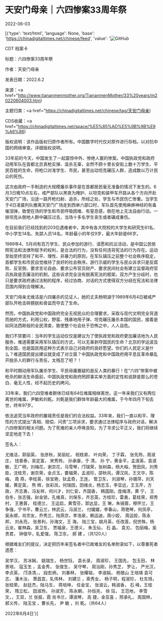 # 天安门母亲｜六四惨案33周年祭

2022-06-03

[{'type': 'text/html', 'language': None, 'base': 'https://chinadigitaltimes.net/chinese/feed', 'value': '![GitHub](https://chinadigitaltimes.net/chinese/files/2022/06/23-768x487.jpg)













CDT 档案卡

标题：六四惨案33周年祭

作者：天安门母亲

发表日期：2022.6.2

来源：<a href="http://www.tiananmenmother.org/TiananmenMother/33%20years/m20220604003.htm)

主题归类：<a href="https://chinadigitaltimes.net/chinese/tag/天安门母亲)

CDS收藏：<a href="https://chinadigitaltimes.net/space/%E5%85%AD%E5%9B%9B%E9%A6%86)

版权说明：该作品版权归原作者所有。中国数字时代仅对原作进行存档，以对抗中国的网络审查。详细版权说明。





33年前的今天，中国发生了一起震惊中外、惨绝人寰的惨案。中国执政党和政府动用军队在首都北京真枪实弹、滥杀无辜，全然不顾十里长安街上数十万学生、平民百姓的生命，将枪口对准学生、市民，甚至出动坦克碾压人群，造成数以万计民众的死伤。

这次由政府一手制造的大规模屠杀事件是在首都居民毫无准备的情况下发生的。6月3日晚10点左右，戒严部队以黑夜为掩护、以坦克和装甲车开路从各个方向开赴天安门广场，沿途一路开枪扫射、追杀，所经之处，学生与市民伤亡惨重。当学生于4日凌晨列队撤离天安门广场走到西单六部口时，军队首先使用麻痹神经的有毒催泪弹，致使在场的学生和市民呼吸困难、有窒息感，倒在地上无法自由行动。一排坦克从倒地人群中碾压过去，当场十多名学生丧生或者碾成重伤。

在目前我们已经找到的203位遇难者中，其中有各大院校的大学生和研究生61名、中小学生14名、失踪人员14名，年龄最小的年仅9岁，最大年龄是66岁。

1989年4、5月间有百万学生、民众参加的游行、请愿和抗议活动，是中国公民依照宪法和法律所赋予的权利，是合法的行为，没有任何违背宪法的行为存在。运动至始至终坚持了和平、理性、非暴力的原则，在军队镇压之前整个社会秩序稳定，首都学生和市民自觉维持了良好的社会秩序。游行示威的学生与民众诉求只是反腐败、反官倒、要求言论自由、要求公布官员财产、要求民间社会有建立监督政府官员执政是否廉洁的机制，这些诉求完全没有脱离宪法的框架。双方产生分歧时，也只是要求政府通过法制的程序，经过协商、对话的方式使得双方分歧在宪法和法律范围内得到合理解决。



天安门母亲尤维洁是六四屠杀的见证人，她的丈夫杨明湖于1989年6月4日被戒严部队开枪击碎膀胱和骨盆而夺去了生命。

然而，中国执政党和中国政府完全无视民众的合理要求，采取与现代文明完全背道而驰的方式，利用公权，野蛮、残暴地用子弹、坦克碾压屠杀本国的国民，接着是如同法西斯般的全民清查，致使整个社会处于恐怖之中，人人自危。

我们不禁要问：当年的学生运动仅仅是建议为了使执政党和政府更加廉洁地为人民服务，难道需要采用军队镇压的方式，可以无辜剥夺国民的生命？北京的学运波及到全国，也是国民用这种方式表示自己对政府的良好愿望。你们的人民定义是什么？难道国民提出建议就变成了对立面？中国执政党和中国政府用平息反革命暴乱开脱杀人的罪行与责任，太残忍了吧？！

和平时期动用军队屠杀学生、平民毋庸置疑的是反人类的暴行！在“六四”惨案中被枪杀的鲜活生命面前，中国执政党和政府罔顾事实单方面的定性和说辞是那么的苍白、毫无人性，经不起历史的拷问。

33年来，我们六四受难者群体已经有64位难属相继离世。这一年来我们又有两位离世的难属，尹敏和刘乾。刘乾是我们群体年龄最大的难属，于今年四月下旬去世，终年97岁。

依法追究当年政府的屠城责任是我们的合法权益。33年来，我们一直以和平、理性的方式提出”真相、赔偿、问责”三项诉求，要求通过法律程序与政府对话，解决六四惨案的相关问题。为了死难的亲人呼唤良知，为了寻求公平正义，我们将继续坚定地走下去！

签名人：

尤维洁，郭丽英， 张彦秋，吴丽虹， 祝枝弟， 叶向荣， 丁子霖， 张先玲，周淑庄， 钱普泰，吴定富， 宋秀玲， 孙承康，于 清， 孙 宁，黄金平，孟淑英，袁淑敏，王广明，刘梅花，谢京花，马雪琴，邝瑞荣，张树森，杨大榕，贺田凤，刘秀臣，沈桂芳，谢京荣，金贞玉，要福荣，孟淑珍，邵秋风，谭汉凤，王文华，陈 梅， 周 燕，李桂英，徐宝艳，狄孟奇，王连， 管卫东， 刘淑琴，孙珊萍，刘天媛，黄定英， 熊 辉，张彩凤，何瑞田，田维炎，杨志玉，李显远，王玉芹，方政， 齐志勇，冯友祥，何兴才，刘仁安，齐国香， 韩国刚，庞梅清，黄 宁， 王伯冬，张志强，赵金锁，孔维真，刘保东，齐志英，方桂珍，雷勇，葛桂荣，郑秀村， 王惠蓉， 桂德兰， 王运启，黄雪芬，郭达显，王 琳，朱镜蓉，穆怀兰，王争强，宁书平，曹云兰，林武云，冯淑兰， 付媛媛，李春山，蒋艳琴，何凤亭，奚永顺，肖宗友，乔秀兰，陆燕京，李浩泉，赖运迪，周小姣， 周运姣，陈永邦， 刘永亮， 张景利，孙海文，王 海， 陆三宝，姚月英，任改莲，倪世殊，杨云龙，崔林森，吴卫东， 贾福泉，王德义， 朱玉仙， 石 晶， 袁刃， 包丽梅，奚贵君， 钟俊华，轧爱强， 陈卫东， 郝 建 。（共120人）

根据难友们的提议，决定把历年来签名者中已故难友的名单附录如下，以尊重死者遗愿：

吴学汉， 苏冰娴， 姚瑞生， 杨世钰， 袁长录， 周淑珍， 王国先， 包玉田， 林景培， 寇玉生 ，孟金秀， 张俊生， 吴守琴， 周治刚，孙秀芝， 罗让， 严光汉， 李贞英， 邝涤清，， 段宏炳， 刘春林， 张耀祖， 李淑娟， 杨银山 王培靖 袁可志， 潘木治， 萧昌宜，轧伟林， 刘建兰 ，索秀女， 杨子明，程淑珍， 杜东旭， 张桂荣， 赵廷杰，陆马生， 蒋培坤， 任金宝， 张淑云，韩淑香， 石 峰，王桂荣， 隋立松， 田淑玲， 孙淑芳， 陈永朝， 孙恒尧， 徐 珏， 王范地， 李雪文，，王双，兰 张振，霞 肖书兰，谭淑琴， 高 捷，金亚喜 ，邢承礼， 周国林， 郝义传， 陆玉宝 ，曹长先， 尹 敏 ，刘 乾。（共64人）

2022年6月4日'}]